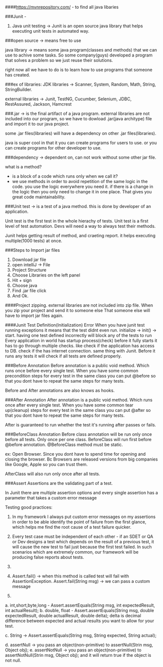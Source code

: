 ####https://mvnrepository.com/ - to find all java libaries


###Junit - 

1. Java unit testing -> Junit is an open source java library that helps executing unit tests in automated way. 

###open source -> means free to use

java library -> means some java program(classes and methods) that we can use to achive some tasks. So some company(guys) developed a program that solves a problem so we just reuse their solutions.

right now all we have to do is to learn how to use programs that someone has created. 

###ex of libraries: 
JDK libraries -> Scanner, System, Random, Math, String, StringBuilder.

external libraries -> Junit, TestNG, Cucumber, Selenium, JDBC, RestAssured, Jackson, Hamcrest

###.jar -> is the final artifact of a java program.
external libraries are not included into our program, so we have to dowload .jar(java architype) file and import it to our java project. 

some .jar files(libraries) will have a dependency on other .jar files(libraries).

java is super cool in that it you can create programs for users to use. or you can create programs for other developer to use.


###dependency -> dependent on, can not work without some other jar file. 

what is a method?
- is a block of a code which runs only when we call it? 
- we use methods in order to avoid repetition of the same logic in the code. you use the logic everywhere you need it. if there is a change in the logic then you  only need to change it in one place. That gives you great code maintainability.


###Unit test -> is a test of a java method.  this is done by developer of an application. 

Unit test is the first test in the whole hierachy of tests. 
Unit test is a first level of test automation. Devs will need a way to always test their methods. 

Junit helps getting result of method, and craeting report. it helps executing multiple(1000 tests) at once. 


###Steps to Import jar files

1. Download jar file
2. open intelliJ -> File
3. Project Structure
4. Choose Libraries on the left panel
5. Hit + sign
6. Choose java
7. Find .jar file click
8. And Ok.



####Project zipping.
external libraries are not included into zip file.
When you zip your project and send it to someone else
That someone else will have to import jar files again.

####Junit Test Definition(Initialization) Error
   When you have junit test running exceptions
   it means that the test didnt even run.
   initialize -> init() -> start.
   having one test defined incorrectly will block any of the tests
   to run Every application in world has startup process(check)
   before it fully starts it has to go through multiple checks.
   like check if the application has access to DB.
   check if the has internet connection.
   same thing with Junit. Before it runs any tests it will 
   check if all tests are defined properly.


###Before Annotation
Before annotation is a public void method. Which runs once before
every single test. When you have some common precondition steps
for every test in the same class you can put @before so that 
you dont have to repeat the same steps for many tests.

Before and After annotations are also knows as hooks.

###After Annotation
After annotation is a public void method. Which runs once after
every single test. When you have some common tear up(cleanup) steps
for every test in the same class you can put @after so that 
you dont have to repeat the same steps for many tests.

After is guaranteed to run whether the test it's running after
passes or fails.


###BeforeClass Annotation
Before class annotation will be run only once before all tests. 
Only once per one class. BeforeClass will run first before 
@before annotation. 
@BeforeClass method must be static.

ex: Open Browser. Since you dont have to spend time for 
opening and closing the browser. Bc Browsers are released versions
from big companies like Google, Apple so you can trust them.

AfterClass will also run only once after all tests. 

###Assert
Assertions are the validating part of a test. 

In Junit there are multiple assertion options and every single assertion has a parameter that takes a custom error message

Testing good practices:
1. In my framework I always put custom error messages on my assertions in order to be able identify the point 
of failure from the first glance, which helps me find the root cause of a test failure quicker.

2. Every test case must be independent of each other -  if an SDET or QA or Dev designs a test which depends on the 
result of a previous test, it will cause the new test to fail just because the first test failed. In such scenarios
which are extremely common, our framework will be producing false reports about tests.

3. 



1. Assert.fail() -> when this method is called test will fail
with AssertionException.
   Assert.fail(String msg) -> we can pass a custom message

2.
  a. int,short,byte,long - Assert.assertEquals(String msg, int expectedResult, int actualResult);
  b. double, float - Assert.assertEquals(String msg, double expectedResult, double actualResult, double delta);
     delta is decimal difference between expected and actual results you want to allow for your test.

  c. String -> Assert.assertEquals(String msg, String expected, String actual);
  
  d. assertNull -> you pass an object(non-primitive) to assertNull(Strin msg, Object obj);
  e. assertNotNull -> you pass an object(non-primitive) to assertNotNull(Strin msg, Object obj); and it will return
  true if the object is not null.


